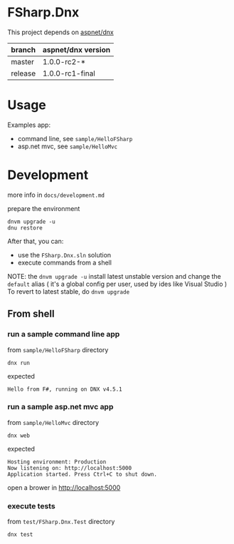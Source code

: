 FSharp.Dnx
===

This project depends on [aspnet/dnx](github.com/aspnet/dnx)

| branch  | aspnet/dnx version  |
|---------|---------------------|
| master  | 1.0.0-rc2-*         |
| release | 1.0.0-rc1-final     |

# Usage

Examples app:

- command line, see `sample/HelloFSharp`
- asp.net mvc, see `sample/HelloMvc`

# Development

more info in `docs/development.md`

prepare the environment

```
dnvm upgrade -u
dnu restore
```

After that, you can:

- use the `FSharp.Dnx.sln` solution
- execute commands from a shell

NOTE: the `dnvm upgrade -u` install latest unstable version and change
the `default` alias ( it's a global config per user, used by ides like Visual Studio )
To revert to latest stable, do `dnvm upgrade`

## From shell

### run a sample command line app 

from `sample/HelloFSharp` directory

```
dnx run
```

expected

```
Hello from F#, running on DNX v4.5.1
```

### run a sample asp.net mvc app

from `sample/HelloMvc` directory

```
dnx web
```

expected

```
Hosting environment: Production
Now listening on: http://localhost:5000
Application started. Press Ctrl+C to shut down.
```

open a brower in [http://localhost:5000](http://localhost:5000)


### execute tests

from `test/FSharp.Dnx.Test` directory

```
dnx test
```
